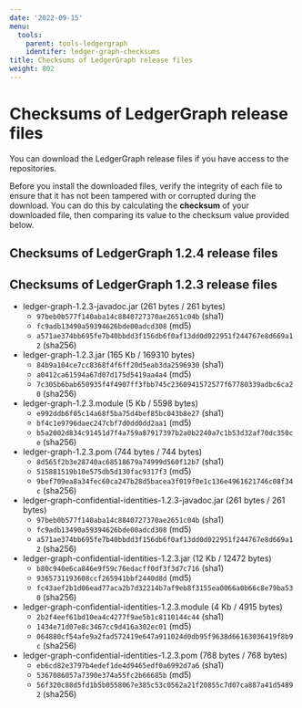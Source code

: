 ```yaml
---
date: '2022-09-15'
menu:
  tools:
    parent: tools-ledgergraph
    identifer: ledger-graph-checksums
title: Checksums of LedgerGraph release files
weight: 802
---
```



# Checksums of LedgerGraph release files

You can download the LedgerGraph release files if you have access to the repositories.

Before you install the downloaded files, verify the integrity of each file to ensure that it has not been tampered with or corrupted during the download. You can do this by calculating the **checksum** of your downloaded file, then comparing its value to the checksum value provided below.

## Checksums of LedgerGraph 1.2.4 release files

## Checksums of LedgerGraph 1.2.3 release files


* ledger-graph-1.2.3-javadoc.jar (261 bytes / 261 bytes)
  * `97beb0b577f140aba14c8840727370ae2651c04b` (sha1)
  * `fc9adb13490a59394626bde00adcd308` (md5)
  * `a571ae374bb695fe7b40bbdd3f156db6f0af13dd0d022951f244767e8d669a12` (sha256)
* ledger-graph-1.2.3.jar (165 Kb / 169310 bytes)
  * `84b9a104ce7cc8368f4f6ff20d5eab3da2596930` (sha1)
  * `a0412ca61594a67d07d175d5419aa4a4` (md5)
  * `7c305b6bab650935f4f4907ff3fbb745c2360941572577f67780339adbc6ca20` (sha256)
* ledger-graph-1.2.3.module (5 Kb / 5598 bytes)
  * `e992ddb6f05c14a68f5ba75d4bef85bc043b8e27` (sha1)
  * `bf4c1e9796daec247cbf7d0dd0dd2aa1` (md5)
  * `b5a2002d834c91451d7f4a759a87917397b2a0b2240a7c1b53d32af70dc350ce` (sha256)
* ledger-graph-1.2.3.pom (744 bytes / 744 bytes)
  * `8d565f2b3e28740ac68518679a74999d560f12b7` (sha1)
  * `515881519b10e575db5d130fac9317f3` (md5)
  * `9bef709ea8a34fec60ca247b28d5bacea3f019f0e1c136e4961621746c08f34c` (sha256)
* ledger-graph-confidential-identities-1.2.3-javadoc.jar (261 bytes / 261 bytes)
  * `97beb0b577f140aba14c8840727370ae2651c04b` (sha1)
  * `fc9adb13490a59394626bde00adcd308` (md5)
  * `a571ae374bb695fe7b40bbdd3f156db6f0af13dd0d022951f244767e8d669a12` (sha256)
* ledger-graph-confidential-identities-1.2.3.jar (12 Kb / 12472 bytes)
  * `b80c940e6ca846e9f59c76edacff0df3f3d7c716` (sha1)
  * `9365731193608ccf265941bbf2440d8d` (md5)
  * `fc43aef2b1d06ead77aca2b7d32214b7af9eb8f3155ea0066a0b66c8e79ba530` (sha256)
* ledger-graph-confidential-identities-1.2.3.module (4 Kb / 4915 bytes)
  * `2b2f4eef61bd10ea4c4277f9ae5b1c8110144c44` (sha1)
  * `1434e71d07e8c3467cc9d416a302ec01` (md5)
  * `064880cf54afe9a2fad572419e647a911024d0db95f9638d66163036419f8b9c` (sha256)
* ledger-graph-confidential-identities-1.2.3.pom (768 bytes / 768 bytes)
  * `eb6cd82e3797b4edef1de4d9465edf0a6992d7a6` (sha1)
  * `5367086057a7390e374a55fc2b66685b` (md5)
  * `56f320c88d5fd1b5b0558067e385c53c0562a21f20855c7d07ca887a41d54892` (sha256)